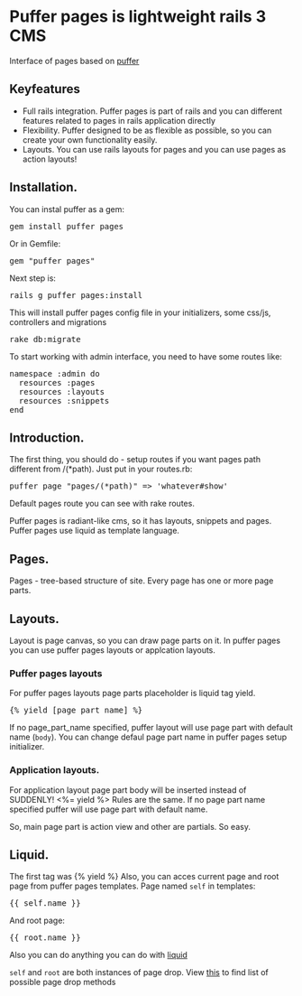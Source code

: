 # Puffer pages is lightweight rails 3 CMS

Interface of pages based on [puffer](https://github.com/puffer/puffer)

## Keyfeatures

* Full rails integration. Puffer pages is part of rails and you can different features related to pages in rails application directly
* Flexibility. Puffer designed to be as flexible as possible, so you can create your own functionality easily.
* Layouts. You can use rails layouts for pages and you can use pages as action layouts!

## Installation.

You can instal puffer as a gem:
<pre>gem install puffer_pages</pre>
Or in Gemfile:
<pre>gem "puffer_pages"</pre>
Next step is:
<pre>rails g puffer_pages:install</pre>
This will install puffer pages config file in your initializers, some css/js, controllers and migrations
<pre>rake db:migrate</pre>

To start working with admin interface, you need to have some routes like:
<pre>
namespace :admin do
  resources :pages
  resources :layouts
  resources :snippets
end
</pre>

## Introduction.

The first thing, you should do - setup routes if you want pages path different from /(*path).
Just put in your routes.rb:
<pre>puffer_page "pages/(*path)" => 'whatever#show'</pre>
Default pages route you can see with rake routes.

Puffer pages is radiant-like cms, so it has layouts, snippets and pages.
Puffer pages use liquid as template language.

## Pages.
Pages - tree-based structure of site.
Every page has one or more page parts.

## Layouts.
Layout is page canvas, so you can draw page parts on it.
In puffer pages you can use puffer pages layouts or applcation layouts.

### Puffer pages layouts
For puffer pages layouts page parts placeholder is liquid tag yield.
<pre>{% yield [page_part_name] %}</pre>

If no page_part_name specified, puffer layout will use page part with default name (`body`). You can change defaul page part name in puffer pages setup initializer.

### Application layouts.
For application layout page part body will be inserted instead of SUDDENLY! <%= yield %>
Rules are the same. If no page part name specified puffer will use page part with default name.

So, main page part is action view and other are partials. So easy.

## Liquid.

The first tag was {% yield %}
Also, you can acces current page and root page from puffer pages templates.
Page named `self` in templates:
<pre>{{ self.name }}</pre>
And root page:
<pre>{{ root.name }}</pre>

Also you can do anything you can do with [liquid](http://github.com/tobi/liquid/)

`self` and `root` are both instances of page drop. View [this](https://github.com/puffer/puffer_pages/blob/master/lib/puffer_pages/liquid/page_drop.rb) to find list of possible page drop methods
